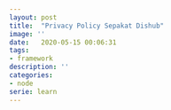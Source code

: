 ```yaml
---
layout: post
title:  "Privacy Policy Sepakat Dishub"
image: ''
date:   2020-05-15 00:06:31
tags:
- framework
description: ''
categories:
- node
serie: learn
---
```

